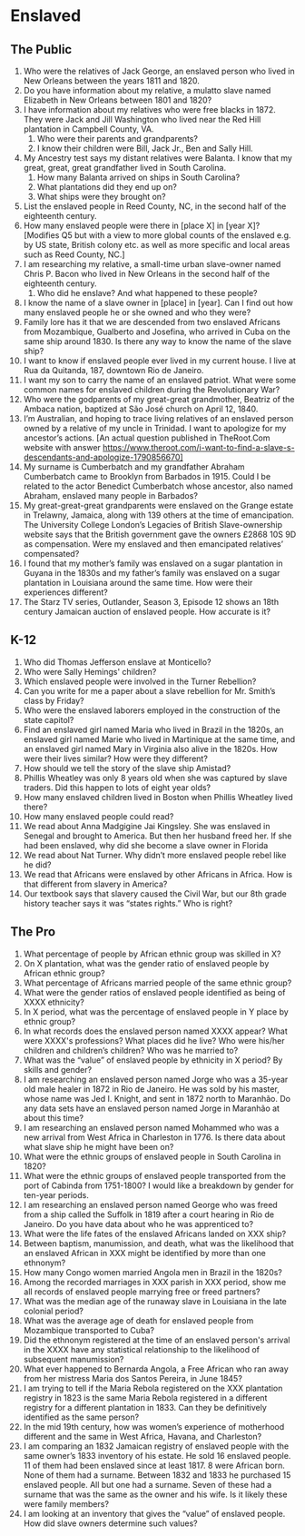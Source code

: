 # Enslaved
## The Public
1) Who were the relatives of Jack George, an enslaved person who lived in New Orleans between the years 1811 and 1820.
2) Do you have information about my relative, a mulatto slave named Elizabeth in New Orleans between 1801 and 1820?
3) I have information about my relatives who were free blacks in 1872. They were Jack and Jill Washington who lived near the Red Hill plantation in Campbell County, VA.  
    1)  Who were their parents and grandparents?  
    2)  I know their children were Bill, Jack Jr., Ben and Sally Hill.  
4) My Ancestry test says my distant relatives were Balanta. I know that my great, great, great grandfather lived in South Carolina.  
    1) How many Balanta arrived on ships in South Carolina?  
    2) What plantations did they end up on?  
    3) What ships were they brought on?  
5) List the enslaved people in Reed County, NC, in the second half of the eighteenth century.
6) How many enslaved people were there in [place X] in [year X]? [Modifies Q5 but with a view to more global counts of the enslaved e.g. by US state, British colony etc. as well as more specific and local areas such as Reed County, NC.]
7) I am researching my relative, a small-time urban slave-owner named Chris P. Bacon who lived in New Orleans in the second half of the eighteenth century.  
    1) Who did he enslave? And what happened to these people?  
8) I know the name of a slave owner in [place] in [year]. Can I find out how many enslaved people he or she owned and who they were?
9) Family lore has it that we are descended from two enslaved Africans from Mozambique, Gualberto and Josefina, who arrived in Cuba on the same ship around 1830. Is there any way to know the name of the slave ship?
10) I want to know if enslaved people ever lived in my current house. I live at Rua da Quitanda, 187, downtown Rio de Janeiro.
11) I want my son to carry the name of an enslaved patriot. What were some common names for enslaved children during the Revolutionary War?
12) Who were the godparents of my great-great grandmother, Beatriz of the Ambaca nation, baptized at São José church on April 12, 1840.
13) I’m Australian, and hoping to trace living relatives of an enslaved person owned by a relative of my uncle in Trinidad. I want to apologize for my ancestor’s actions. [An actual question published in TheRoot.Com website with answer https://www.theroot.com/i-want-to-find-a-slave-s-descendants-and-apologize-1790856670]
14) My surname is Cumberbatch and my grandfather Abraham Cumberbatch came to Brooklyn from Barbados in 1915. Could I be related to the actor Benedict Cumberbatch whose ancestor, also named Abraham, enslaved many people in Barbados?
15) My great-great-great grandparents were enslaved on the Grange estate in Trelawny, Jamaica, along with 139 others at the time of emancipation. The University College London’s Legacies of British Slave-ownership website says that the British government gave the owners £2868 10S 9D as compensation. Were my enslaved and then emancipated relatives’ compensated?
16) I found that my mother’s family was enslaved on a sugar plantation in Guyana in the 1830s and my father’s family was enslaved on a sugar plantation in Louisiana around the same time. How were their experiences different?
17) The Starz TV series, Outlander, Season 3, Episode 12 shows an 18th century Jamaican auction of enslaved people. How accurate is it?

## K-12
1) Who did Thomas Jefferson enslave at Monticello?
2) Who were Sally Hemings' children?
3) Which enslaved people were involved in the Turner Rebellion?
4) Can you write for me a paper about a slave rebellion for Mr. Smith’s class by Friday?
5) Who were the enslaved laborers employed in the construction of the state capitol?
6) Find an enslaved girl named Maria who lived in Brazil in the 1820s, an enslaved girl named Marie who lived in Martinique at the same time, and an enslaved girl named Mary in Virginia also alive in the 1820s. How were their lives similar? How were they different?
7) How should we tell the story of the slave ship Amistad?
8) Phillis Wheatley was only 8 years old when she was captured by slave traders. Did this happen to lots of eight year olds?
9) How many enslaved children lived in Boston when Phillis Wheatley lived there?
10) How many enslaved people could read?
11) We read about Anna Madgigine Jai Kingsley. She was enslaved in Senegal and brought to America. But then her husband freed her. If she had been enslaved, why did she become a slave owner in Florida
12) We read about Nat Turner. Why didn’t more enslaved people rebel like he did?
13) We read that Africans were enslaved by other Africans in Africa. How is that different from slavery in America?
14) Our textbook says that slavery caused the Civil War, but our 8th grade history teacher says it was “states rights.” Who is right?

## The Pro
1) What percentage of people by African ethnic group was skilled in X?
2) On X plantation, what was the gender ratio of enslaved people by African ethnic group?
3) What percentage of Africans married people of the same ethnic group?
4) What were the gender ratios of enslaved people identified as being of XXXX ethnicity?
5) In X period, what was the percentage of enslaved people in Y place by ethnic group?
6) In what records does the enslaved person named XXXX appear? What were XXXX's professions? What places did he live? Who were his/her children and children’s children? Who was he married to?
7) What was the “value” of enslaved people by ethnicity in X period? By skills and gender?
8) I am researching an enslaved person named Jorge who was a 35-year old male healer in 1872 in Rio de Janeiro. He was sold by his master, whose name was Jed I. Knight, and sent in 1872 north to Maranhão. Do any data sets have an enslaved person named Jorge in Maranhão at about this time?
9) I am researching an enslaved person named Mohammed who was a new arrival from West Africa in Charleston in 1776. Is there data about what slave ship he might have been on?
10) What were the ethnic groups of enslaved people in South Carolina in 1820?
11) What were the ethnic groups of enslaved people transported from the port of Cabinda from 1751-1800? I would like a breakdown by gender for ten-year periods.
12) I am researching an enslaved person named George who was freed from a ship called the Suffolk in 1819 after a court hearing in Rio de Janeiro. Do you have data about who he was apprenticed to?
13) What were the life fates of the enslaved Africans landed on XXX ship?
14) Between baptism, manumission, and death, what was the likelihood that an enslaved African in XXX might be identified by more than one ethnonym?
15) How many Congo women married Angola men in Brazil in the 1820s?
16) Among the recorded marriages in XXX parish in XXX period, show me all records of enslaved people marrying free or freed partners?
17) What was the median age of the runaway slave in Louisiana in the late colonial period?
18) What was the average age of death for enslaved people from Mozambique transported to Cuba?
19) Did the ethnonym registered at the time of an enslaved person's arrival in the XXXX have any statistical relationship to the likelihood of subsequent manumission?
20) What ever happened to Bernarda Angola, a Free African who ran away from her mistress Maria dos Santos Pereira, in June 1845?
21) I am trying to tell if the Maria Rebola registered on the XXX plantation registry in 1823 is the same Maria Rebola registered in a different registry for a different plantation in 1833. Can they be definitively identified as the same person?
22) In the mid 19th century, how was women’s experience of motherhood different and the same in West Africa, Havana, and Charleston?
23) I am comparing an 1832 Jamaican registry of enslaved people with the same owner’s 1833 inventory of his estate. He sold 16 enslaved people. 11 of them had been enslaved since at least 1817. 8 were African born. None of them had a surname. Between 1832 and 1833 he purchased 15 enslaved people. All but one had a surname. Seven of these had a surname that was the same as the owner and his wife. Is it likely these were family members?
24) I am looking at an inventory that gives the “value” of enslaved people. How did slave owners determine such values?